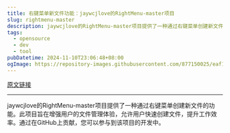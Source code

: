 ```yaml
---
title: 右键菜单新文件功能：jaywcjlove的RightMenu-master项目
slug: rightmenu-master
description: jaywcjlove的RightMenu-master项目提供了一种通过右键菜单创建新文件的功能。此项目旨在增强用户的文件管理体验，允许用户快速创建文件，提升工作效率。通过在GitHub上贡献，您可以参与到该项目的开发中。
tags: 
  - opensource
  - dev
  - tool
pubDatetime: 2024-11-10T23:06:48+08:00
ogImage: https://repository-images.githubusercontent.com/877150025/eaf19080-e0d7-464c-97b3-16d834011b50
---
```


[原文链接](https://github.com/jaywcjlove/rightmenu-master)

---

jaywcjlove的RightMenu-master项目提供了一种通过右键菜单创建新文件的功能。此项目旨在增强用户的文件管理体验，允许用户快速创建文件，提升工作效率。通过在GitHub上贡献，您可以参与到该项目的开发中。

